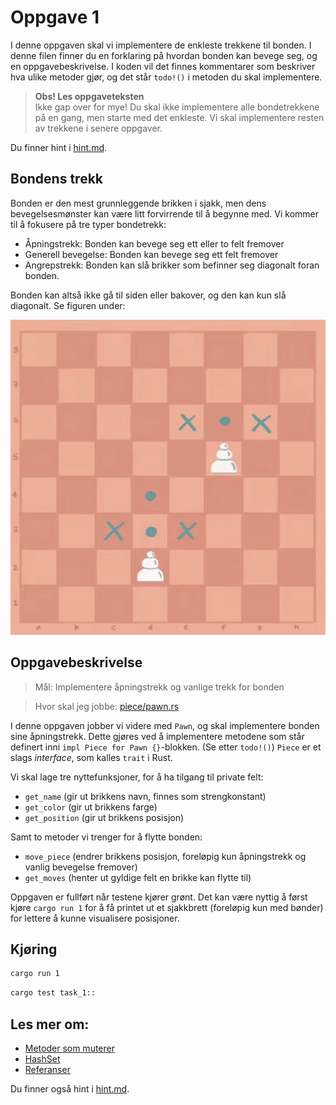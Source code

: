 # Oppgave 1

I denne oppgaven skal vi implementere de enkleste trekkene til bonden. I denne filen finner du en forklaring på 
hvordan bonden kan bevege seg, og en oppgavebeskrivelse. I koden vil det finnes kommentarer som beskriver hva ulike 
metoder gjør, og det står `todo!()` i metoden du skal implementere.

> **Obs! Les oppgaveteksten**  
> Ikke gap over for mye! Du skal ikke implementere alle bondetrekkene på en gang, men starte med det enkleste. Vi 
> skal implementere resten av trekkene i senere oppgaver.

Du finner hint i [hint.md](./hint.md).

## Bondens trekk
Bonden er den mest grunnleggende brikken i sjakk, men dens bevegelsesmønster kan være litt forvirrende til å begynne 
med. Vi kommer til å fokusere på tre typer bondetrekk:
- Åpningstrekk: Bonden kan bevege seg ett eller to felt fremover
- Generell bevegelse: Bonden kan bevege seg ett felt fremover
- Angrepstrekk: Bonden kan slå brikker som befinner seg diagonalt foran bonden.

Bonden kan altså ikke gå til siden eller bakover, og den kan kun slå diagonalt. Se figuren under:

![Bondetrekk](../../images/moves/pawn.gif)

## Oppgavebeskrivelse
> Mål: Implementere åpningstrekk og vanlige trekk for bonden

> Hvor skal jeg jobbe: [piece/pawn.rs](piece/pawn.rs)

I denne oppgaven jobber vi videre med `Pawn`, og skal implementere bonden sine åpningstrekk. Dette gjøres ved å 
implementere metodene som står definert inni `impl Piece for Pawn {}`-blokken. (Se etter `todo!()`) `Piece` er et 
slags *interface*, som kalles `trait` i Rust.

Vi skal lage tre nyttefunksjoner, for å ha tilgang til private felt:
   - `get_name` (gir ut brikkens navn, finnes som strengkonstant)
   - `get_color` (gir ut brikkens farge)
   - `get_position` (gir ut brikkens posisjon)

Samt to metoder vi trenger for å flytte bonden:
   - `move_piece` (endrer brikkens posisjon, foreløpig kun åpningstrekk og vanlig bevegelse fremover)
   - `get_moves` (henter ut gyldige felt en brikke kan flytte til)

Oppgaven er fullført når testene kjører grønt.
Det kan være nyttig å først kjøre `cargo run 1` for å få printet ut et sjakkbrett (foreløpig kun med bønder) for 
lettere å kunne visualisere posisjoner.

## Kjøring
```bash
cargo run 1
```
```bash
cargo test task_1::
```

## Les mer om:
   - [Metoder som muterer](https://doc.rust-lang.org/book/ch05-03-method-syntax.html?#defining-methods)
   - [HashSet](https://doc.rust-lang.org/std/collections/struct.HashSet.html)
   - [Referanser](https://doc.rust-lang.org/book/ch04-02-references-and-borrowing.html)

Du finner også hint i [hint.md](./hint.md).